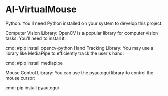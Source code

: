 # AI-VirtualMouse

Python: You'll need Python installed on your system to develop this project.

Computer Vision Library: OpenCV is a popular library for computer vision tasks. You'll need to install it:

cmd:
#pip install opencv-python
Hand Tracking Library: You may use a library like MediaPipe to efficiently track the user's hand:

cmd:
#pip install mediapipe

Mouse Control Library: You can use the pyautogui library to control the mouse cursor:

cmd:
pip install pyautogui
